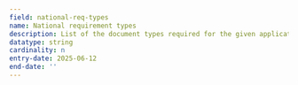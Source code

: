 ```yaml
---
field: national-req-types
name: National requirement types
description: List of the document types required for the given application type
datatype: string
cardinality: n
entry-date: 2025-06-12
end-date: ''
---
```

